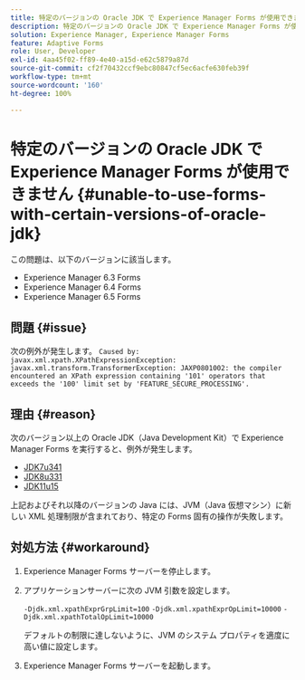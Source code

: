 ```yaml
---
title: 特定のバージョンの Oracle JDK で Experience Manager Forms が使用できません
description: 特定のバージョンの Oracle JDK で Experience Manager Forms が使用できません
solution: Experience Manager, Experience Manager Forms
feature: Adaptive Forms
role: User, Developer
exl-id: 4aa45f02-ff89-4e40-a15d-e62c5879a87d
source-git-commit: cf2f70432ccf9ebc80847cf5ec6acfe630feb39f
workflow-type: tm+mt
source-wordcount: '160'
ht-degree: 100%

---
```


# 特定のバージョンの Oracle JDK で Experience Manager Forms が使用できません {#unable-to-use-forms-with-certain-versions-of-oracle-jdk}

この問題は、以下のバージョンに該当します。

* Experience Manager 6.3 Forms
* Experience Manager 6.4 Forms
* Experience Manager 6.5 Forms

## 問題 {#issue}

次の例外が発生します。
`Caused by: javax.xml.xpath.XPathExpressionException: javax.xml.transform.TransformerException: JAXP0801002: the compiler encountered an XPath expression containing '101' operators that exceeds the '100' limit set by 'FEATURE_SECURE_PROCESSING'.`

## 理由 {#reason}

次のバージョン以上の Oracle JDK（Java Development Kit）で Experience Manager Forms を実行すると、例外が発生します。

* [JDK7u341](https://www.oracle.com/java/technologies/javase/7u341-relnotes.html)
* [JDK8u331](https://www.oracle.com/java/technologies/javase/8u331-relnotes.html)
* [JDK11u15](https://www.oracle.com/java/technologies/javase/11-0-15-relnotes.html)

上記およびそれ以降のバージョンの Java には、JVM（Java 仮想マシン）に新しい XML 処理制限が含まれており、特定の Forms 固有の操作が失敗します。

## 対処方法 {#workaround}

1. Experience Manager Forms サーバーを停止します。
1. アプリケーションサーバーに次の JVM 引数を設定します。

   `-Djdk.xml.xpathExprGrpLimit=100`
   `-Djdk.xml.xpathExprOpLimit=10000`
   `-Djdk.xml.xpathTotalOpLimit=10000`

   デフォルトの制限に達しないように、JVM のシステム プロパティを適度に高い値に設定します。

1. Experience Manager Forms サーバーを起動します。
